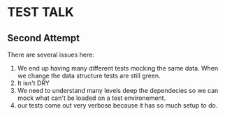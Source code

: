 # TEST TALK

## Second Attempt

There are several issues here:

1. We end up having many different tests mocking the same data. When we change the data structure tests are still green.
2. It isn't DRY
3. We need to understand many levels deep the dependecies so we can mock what can't be loaded on a test environement.
4. our tests come out very verbose because it has so much setup to do.
